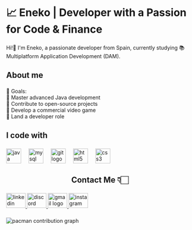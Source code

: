 <h1 align="left">📈 Eneko | Developer with a Passion for Code & Finance</h1>

###

<p align="left">Hi!👋 I'm Eneko, a passionate developer from Spain, currently studying 📚 Multiplatform Application Development (DAM).</p>

###

<h2 align="left">About me</h2>

###

<p align="left">🎯 Goals: <br>💠 Master advanced Java development<br>💠 Contribute to open-source projects<br>💠 Develop a commercial video game<br>💠 Land a developer role</p>

###

<h2 align="left">I code with</h2>

###

<div align="left">
  <img src="https://cdn.jsdelivr.net/gh/devicons/devicon/icons/java/java-original.svg" height="40" alt="java logo"  />
  <img width="12" />
  <img src="https://cdn.jsdelivr.net/gh/devicons/devicon/icons/mysql/mysql-original.svg" height="40" alt="mysql logo"  />
  <img width="12" />
  <img src="https://cdn.jsdelivr.net/gh/devicons/devicon/icons/git/git-original.svg" height="40" alt="git logo"  />
  <img width="12" />
  <img src="https://cdn.jsdelivr.net/gh/devicons/devicon/icons/html5/html5-original.svg" height="40" alt="html5 logo"  />
  <img width="12" />
  <img src="https://cdn.jsdelivr.net/gh/devicons/devicon/icons/css3/css3-original.svg" height="40" alt="css3 logo"  />
</div>

###

<h2 align="center">Contact Me 👇🏻</h2>

###

<div align="left">
  <a href="www.linkedin.com/in/eguallart" target="_blank">
    <img src="https://raw.githubusercontent.com/maurodesouza/profile-readme-generator/master/src/assets/icons/social/linkedin/default.svg" width="52" height="40" alt="linkedin logo"  />
  </a>
  <a href="corgi_the_loaf" target="_blank">
    <img src="https://raw.githubusercontent.com/maurodesouza/profile-readme-generator/master/src/assets/icons/social/discord/default.svg" width="52" height="40" alt="discord logo"  />
  </a>
  <a href="eguallartaguado@gmail.com" target="_blank">
    <img src="https://raw.githubusercontent.com/maurodesouza/profile-readme-generator/master/src/assets/icons/social/gmail/default.svg" width="52" height="40" alt="gmail logo"  />
  </a>
  <a href="https://www.instagram.com/xitness/" target="_blank">
    <img src="https://raw.githubusercontent.com/maurodesouza/profile-readme-generator/master/src/assets/icons/social/instagram/default.svg" width="52" height="40" alt="instagram logo"  />
  </a>
</div>

###

<picture>
  <source media="(prefers-color-scheme: dark)" srcset="https://raw.githubusercontent.com/eguallart/eguallart/output/pacman-contribution-graph-dark.svg">
  <source media="(prefers-color-scheme: light)" srcset="https://raw.githubusercontent.com/eguallart/eguallart/output/pacman-contribution-graph.svg">
  <img alt="pacman contribution graph" src="https://raw.githubusercontent.com/eguallart/eguallart/output/pacman-contribution-graph.svg">
</picture>

###
